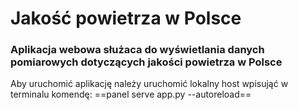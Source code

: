 # Jakość powietrza w Polsce 

### Aplikacja webowa służaca do wyświetlania danych pomiarowych dotyczących jakości powietrza w Polsce

Aby uruchomić aplikację należy uruchomić lokalny host wpisująć w terminalu komendę: ==panel serve app.py --autoreload==

